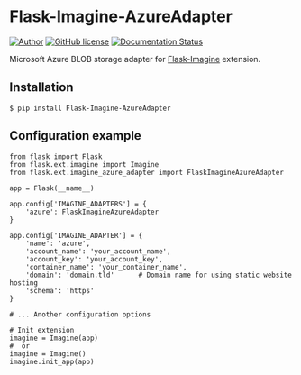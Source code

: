 Flask-Imagine-AzureAdapter
============

[![Author](https://img.shields.io/badge/author-Kronas-blue.svg)](https://github.com/kronas)
[![GitHub license](https://img.shields.io/badge/license-MIT-blue.svg)](https://raw.githubusercontent.com/kronas/Flask-Imagine/master/LICENSE)
[![Documentation Status](https://readthedocs.org/projects/flask-imagine/badge/?version=latest)](http://flask-imagine.readthedocs.org/en/latest/?badge=latest)

Microsoft Azure BLOB storage adapter for [Flask-Imagine](https://github.com/FlaskGuys/Flask-Imagine) extension.

Installation
------
```
$ pip install Flask-Imagine-AzureAdapter
```

Configuration example
------
```
from flask import Flask
from flask.ext.imagine import Imagine
from flask.ext.imagine_azure_adapter import FlaskImagineAzureAdapter

app = Flask(__name__)

app.config['IMAGINE_ADAPTERS'] = {
    'azure': FlaskImagineAzureAdapter
}

app.config['IMAGINE_ADAPTER'] = {
    'name': 'azure',
    'account_name': 'your_account_name',
    'account_key': 'your_account_key',
    'container_name': 'your_container_name',
    'domain': 'domain.tld'      # Domain name for using static website hosting
    'schema': 'https'
}

# ... Another configuration options

# Init extension
imagine = Imagine(app)
#  or 
imagine = Imagine()
imagine.init_app(app)
```
